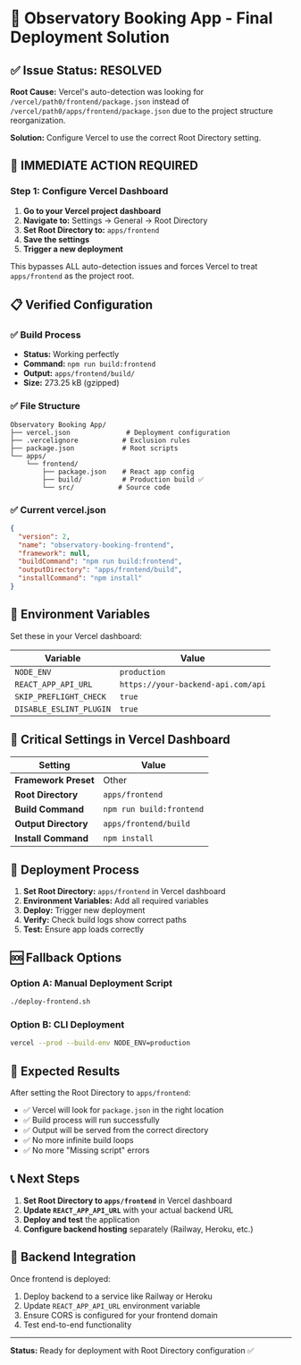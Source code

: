 # 🚀 Observatory Booking App - Final Deployment Solution

## ✅ Issue Status: RESOLVED

**Root Cause:** Vercel's auto-detection was looking for `/vercel/path0/frontend/package.json` instead of `/vercel/path0/apps/frontend/package.json` due to the project structure reorganization.

**Solution:** Configure Vercel to use the correct Root Directory setting.

## 🎯 IMMEDIATE ACTION REQUIRED

### Step 1: Configure Vercel Dashboard
1. **Go to your Vercel project dashboard**
2. **Navigate to:** Settings → General → Root Directory
3. **Set Root Directory to:** `apps/frontend`
4. **Save the settings**
5. **Trigger a new deployment**

This bypasses ALL auto-detection issues and forces Vercel to treat `apps/frontend` as the project root.

## 📋 Verified Configuration

### ✅ Build Process
- **Status:** Working perfectly
- **Command:** `npm run build:frontend`
- **Output:** `apps/frontend/build/`
- **Size:** 273.25 kB (gzipped)

### ✅ File Structure
```
Observatory Booking App/
├── vercel.json              # Deployment configuration
├── .vercelignore           # Exclusion rules
├── package.json            # Root scripts
└── apps/
    └── frontend/
        ├── package.json    # React app config
        ├── build/          # Production build ✅
        └── src/           # Source code
```

### ✅ Current vercel.json
```json
{
  "version": 2,
  "name": "observatory-booking-frontend",
  "framework": null,
  "buildCommand": "npm run build:frontend",
  "outputDirectory": "apps/frontend/build",
  "installCommand": "npm install"
}
```

## 🔧 Environment Variables
Set these in your Vercel dashboard:

| Variable | Value |
|----------|-------|
| `NODE_ENV` | `production` |
| `REACT_APP_API_URL` | `https://your-backend-api.com/api` |
| `SKIP_PREFLIGHT_CHECK` | `true` |
| `DISABLE_ESLINT_PLUGIN` | `true` |

## 🚨 Critical Settings in Vercel Dashboard

| Setting | Value |
|---------|-------|
| **Framework Preset** | Other |
| **Root Directory** | `apps/frontend` |
| **Build Command** | `npm run build:frontend` |
| **Output Directory** | `apps/frontend/build` |
| **Install Command** | `npm install` |

## 🔄 Deployment Process

1. **Set Root Directory:** `apps/frontend` in Vercel dashboard
2. **Environment Variables:** Add all required variables
3. **Deploy:** Trigger new deployment
4. **Verify:** Check build logs show correct paths
5. **Test:** Ensure app loads correctly

## 🆘 Fallback Options

### Option A: Manual Deployment Script
```bash
./deploy-frontend.sh
```

### Option B: CLI Deployment
```bash
vercel --prod --build-env NODE_ENV=production
```

## 🎉 Expected Results

After setting the Root Directory to `apps/frontend`:
- ✅ Vercel will look for `package.json` in the right location
- ✅ Build process will run successfully
- ✅ Output will be served from the correct directory
- ✅ No more infinite build loops
- ✅ No more "Missing script" errors

## 📞 Next Steps

1. **Set Root Directory to `apps/frontend`** in Vercel dashboard
2. **Update `REACT_APP_API_URL`** with your actual backend URL
3. **Deploy and test** the application
4. **Configure backend hosting** separately (Railway, Heroku, etc.)

## 🔗 Backend Integration

Once frontend is deployed:
1. Deploy backend to a service like Railway or Heroku
2. Update `REACT_APP_API_URL` environment variable
3. Ensure CORS is configured for your frontend domain
4. Test end-to-end functionality

---

**Status:** Ready for deployment with Root Directory configuration ✅
